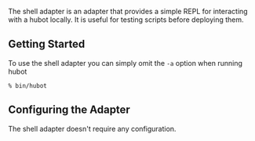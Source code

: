 The shell adapter is an adapter that provides a simple REPL for interacting
with a hubot locally. It is useful for testing scripts before deploying them.

## Getting Started

To use the shell adapter you can simply omit the `-a` option when running
hubot

    % bin/hubot

## Configuring the Adapter

The shell adapter doesn't require any configuration.
